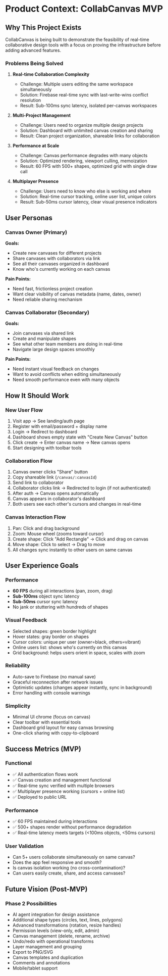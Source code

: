 # Product Context: CollabCanvas MVP

## Why This Project Exists

CollabCanvas is being built to demonstrate the feasibility of real-time collaborative design tools with a focus on proving the infrastructure before adding advanced features.

### Problems Being Solved

1. **Real-time Collaboration Complexity**
   - Challenge: Multiple users editing the same workspace simultaneously
   - Solution: Firebase real-time sync with last-write-wins conflict resolution
   - Result: Sub-100ms sync latency, isolated per-canvas workspaces

2. **Multi-Project Management**
   - Challenge: Users need to organize multiple design projects
   - Solution: Dashboard with unlimited canvas creation and sharing
   - Result: Clean project organization, shareable links for collaboration

3. **Performance at Scale**
   - Challenge: Canvas performance degrades with many objects
   - Solution: Optimized rendering, viewport culling, memoization
   - Result: 60 FPS with 500+ shapes, optimized grid with single draw call

4. **Multiplayer Presence**
   - Challenge: Users need to know who else is working and where
   - Solution: Real-time cursor tracking, online user list, unique colors
   - Result: Sub-50ms cursor latency, clear visual presence indicators

## User Personas

### Canvas Owner (Primary)
**Goals:**
- Create new canvases for different projects
- Share canvases with collaborators via link
- See all their canvases organized in dashboard
- Know who's currently working on each canvas

**Pain Points:**
- Need fast, frictionless project creation
- Want clear visibility of canvas metadata (name, dates, owner)
- Need reliable sharing mechanism

### Canvas Collaborator (Secondary)
**Goals:**
- Join canvases via shared link
- Create and manipulate shapes
- See what other team members are doing in real-time
- Navigate large design spaces smoothly

**Pain Points:**
- Need instant visual feedback on changes
- Want to avoid conflicts when editing simultaneously
- Need smooth performance even with many objects

## How It Should Work

### New User Flow
1. Visit app → See landing/auth page
2. Register with email/password + display name
3. Login → Redirect to dashboard
4. Dashboard shows empty state with "Create New Canvas" button
5. Click create → Enter canvas name → New canvas opens
6. Start designing with toolbar tools

### Collaboration Flow
1. Canvas owner clicks "Share" button
2. Copy shareable link (`/canvas/:canvasId`)
3. Send link to collaborator
4. Collaborator clicks link → Redirected to login (if not authenticated)
5. After auth → Canvas opens automatically
6. Canvas appears in collaborator's dashboard
7. Both users see each other's cursors and changes in real-time

### Canvas Interaction Flow
1. Pan: Click and drag background
2. Zoom: Mouse wheel (zooms toward cursor)
3. Create shape: Click "Add Rectangle" → Click and drag on canvas
4. Move shape: Click to select → Drag to move
5. All changes sync instantly to other users on same canvas

## User Experience Goals

### Performance
- **60 FPS** during all interactions (pan, zoom, drag)
- **Sub-100ms** object sync latency
- **Sub-50ms** cursor sync latency
- No jank or stuttering with hundreds of shapes

### Visual Feedback
- Selected shapes: green border highlight
- Hover states: gray border on shapes
- Cursor colors: unique per user (owner=black, others=vibrant)
- Online users list: shows who's currently on this canvas
- Grid background: helps users orient in space, scales with zoom

### Reliability
- Auto-save to Firebase (no manual save)
- Graceful reconnection after network issues
- Optimistic updates (changes appear instantly, sync in background)
- Error handling with console warnings

### Simplicity
- Minimal UI chrome (focus on canvas)
- Clear toolbar with essential tools
- Dashboard grid layout for easy canvas browsing
- One-click sharing with copy-to-clipboard

## Success Metrics (MVP)

### Functional
- ✅ All authentication flows work
- ✅ Canvas creation and management functional
- ✅ Real-time sync verified with multiple browsers
- ✅ Multiplayer presence working (cursors + online list)
- ✅ Deployed to public URL

### Performance
- ✅ 60 FPS maintained during interactions
- ✅ 500+ shapes render without performance degradation
- ✅ Real-time latency meets targets (<100ms objects, <50ms cursors)

### User Validation
- Can 5+ users collaborate simultaneously on same canvas?
- Does the app feel responsive and smooth?
- Is canvas isolation working (no cross-contamination)?
- Can users easily create, share, and access canvases?

## Future Vision (Post-MVP)

### Phase 2 Possibilities
- AI agent integration for design assistance
- Additional shape types (circles, text, lines, polygons)
- Advanced transformations (rotation, resize handles)
- Permission levels (view-only, edit, admin)
- Canvas management (delete, rename, archive)
- Undo/redo with operational transforms
- Layer management and grouping
- Export to PNG/SVG
- Canvas templates and duplication
- Comments and annotations
- Mobile/tablet support

